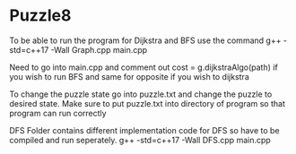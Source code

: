 # Puzzle8

To be able to run the program for Dijkstra and BFS use the command 
g++ -std=c++17 -Wall Graph.cpp  main.cpp

Need to go into main.cpp and comment out cost = g.dijkstraAlgo(path) if you wish to run BFS and same for opposite if you wish to dijkstra

To change the puzzle state go into puzzle.txt and change the puzzle to desired state. Make sure to put puzzle.txt into directory of program so that program can run correctly

DFS Folder contains different implementation code for DFS so have to be compiled and run seperately.
g++ -std=c++17 -Wall DFS.cpp  main.cpp

